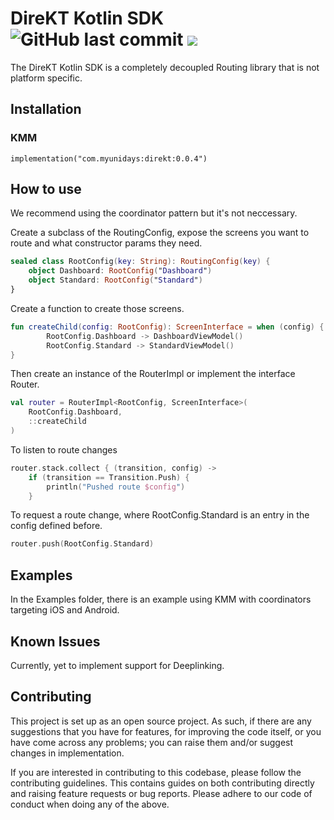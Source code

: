 <h1 align="left">DireKT Kotlin SDK <img alt="GitHub last commit" src="https://img.shields.io/github/last-commit/myunidays/direkt?style=flat-square"> <a href="https://git.live"><img src="https://img.shields.io/badge/collaborate-on%20gitlive-blueviolet?style=flat-square"></a></h1>

The DireKT Kotlin SDK is a completely decoupled Routing library that is not platform specific.

## Installation

### KMM

```
implementation("com.myunidays:direkt:0.0.4")
```

## How to use

We recommend using the coordinator pattern but it's not neccessary. 

Create a subclass of the RoutingConfig, expose the screens you want to route and what constructor params they need. 
```kotlin
sealed class RootConfig(key: String): RoutingConfig(key) {
    object Dashboard: RootConfig("Dashboard")
    object Standard: RootConfig("Standard")
}
```

Create a function to create those screens.
```kotlin
fun createChild(config: RootConfig): ScreenInterface = when (config) {
        RootConfig.Dashboard -> DashboardViewModel()
        RootConfig.Standard -> StandardViewModel()
}
```

Then create an instance of the RouterImpl or implement the interface Router.
```kotlin
val router = RouterImpl<RootConfig, ScreenInterface>(
    RootConfig.Dashboard,
    ::createChild
)
```

To listen to route changes
```kotlin
router.stack.collect { (transition, config) ->
    if (transition == Transition.Push) {
        println("Pushed route $config")   
    }
```

To request a route change, where RootConfig.Standard is an entry in the config defined before.
```kotlin
router.push(RootConfig.Standard)
```

## Examples

In the Examples folder, there is an example using KMM with coordinators targeting iOS and Android.

## Known Issues

Currently, yet to implement support for Deeplinking.

## Contributing

This project is set up as an open source project. As such, if there are any suggestions that you have for features, for improving the code itself, or you have come across any problems; you can raise them and/or suggest changes in implementation.

If you are interested in contributing to this codebase, please follow the contributing guidelines. This contains guides on both contributing directly and raising feature requests or bug reports. Please adhere to our code of conduct when doing any of the above.
